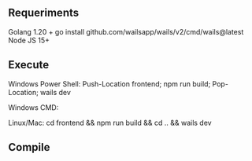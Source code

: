 ## Requeriments

Golang 1.20 +
go install github.com/wailsapp/wails/v2/cmd/wails@latest
Node JS 15+

## Execute

Windows Power Shell:
Push-Location frontend; npm run build; Pop-Location; wails dev

Windows CMD:


Linux/Mac:
cd frontend && npm run build && cd .. && wails dev

## Compile

